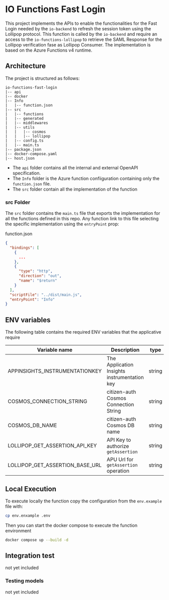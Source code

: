 # IO Functions Fast Login

This project implements the APIs to enable the functionalities for the Fast Login needed by the `io-backend` to refresh the session token using the Lollipop protocol. This function is called by the `io-backend` and require an access to the `io-functions-lollipop` to retrieve the SAML Response for the Lollipop verification fase as Lollipop Consumer.
The implementation is based on the Azure Functions v4 runtime.

## Architecture

The project is structured as follows:

```
io-functions-fast-login
|-- api
|-- docker
|-- Info
|   |-- function.json
|-- src
|   |-- functions
|   |-- generated
|   |-- middlewares
|   |-- utils
|   |   |-- cosmos
|   |   |-- lollipop
|   |-- config.ts
|   |-- main.ts
|-- package.json
|-- docker-compose.yaml
|-- host.json
```

- The `api` folder contains all the internal and external OpenAPI specification.
- The `Info` folder is the Azure function confiiguration containing only the `function.json` file.
- The `src` folder contain all the implementation of the function

### src Folder

The `src` folder contains the `main.ts` file that exports the implementation for all the functions defined in this repo. Any function link to this file selecting the specific implementation using the `entryPoint` prop:

function.json
```json
{
  "bindings": [
    {
      ...
    },
    {
      "type": "http",
      "direction": "out",
      "name": "$return"
    }
  ],
  "scriptFile": "../dist/main.js",
  "entryPoint": "Info"
}
```

## ENV variables

The following table contains the required ENV variables that the applicative require

| Variable name                  | Description                                   | type   |
|--------------------------------|-----------------------------------------------|--------|
| APPINSIGHTS_INSTRUMENTATIONKEY  | The Application Insights instrumentation key | string |
| COSMOS_CONNECTION_STRING        | citizen-auth Cosmos Connection String        | string |
| COSMOS_DB_NAME                  | citizen-auth Cosmos DB name                  | string |
|LOLLIPOP_GET_ASSERTION_API_KEY   | API Key to authorize `getAssertion`          | string |
| LOLLIPOP_GET_ASSERTION_BASE_URL | APU Url for `getAssertion` operation         | string |
## Local Execution

To execute locally the function copy the configuration from the `env.example` file with:

```bash
cp env.enxample .env
```

Then you can start the docker compose to execute the function environment
```bash
docker compose up --build -d
```

## Integration test

not yet included

### Testing models

not yet included

